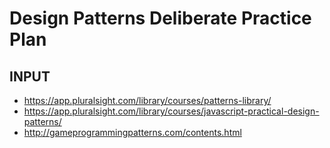 # Design Patterns Deliberate Practice Plan

## INPUT 
- https://app.pluralsight.com/library/courses/patterns-library/
- https://app.pluralsight.com/library/courses/javascript-practical-design-patterns/
- http://gameprogrammingpatterns.com/contents.html
